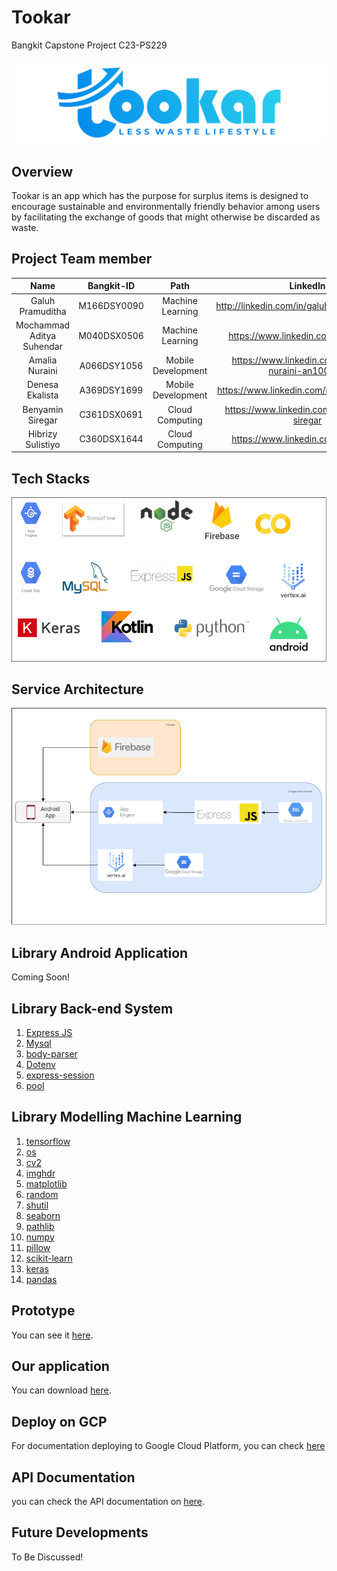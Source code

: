 # Tookar

Bangkit Capstone Project C23-PS229

![logo app](https://github.com/hibrizys/imageDocsTookar/blob/main/Logo.png)

## Overview

Tookar is an app which has the purpose for surplus items is designed to encourage sustainable and environmentally friendly behavior among users by facilitating the exchange of goods that might otherwise be discarded as waste.

## Project Team member

|                     Name                     |  Bangkit-ID   |         Path        |                      LinkedIn                       | 
| :------------------------------------------: | :-----------: | :-----------------: | :-------------------------------------------------: |
|               Galuh Pramuditha               |  M166DSY0090  |  Machine Learning   |     http://linkedin.com/in/galuhajengpramuditha     |
|          Mochammad Aditya Suhendar           |  M040DSX0506  |  Machine Learning   |        https://www.linkedin.com/in/darhensu         |
|                Amalia Nuraini                |  A066DSY1056  |  Mobile Development | https://www.linkedin.com/in/amalia-nuraini-an100602 |
|               Denesa Ekalista                |  A369DSY1699  |  Mobile Development |      https://www.linkedin.com/in/denesaekalista     |
|                Benyamin Siregar              |  C361DSX0691  |  Cloud Computing    |     https://www.linkedin.com/in/benyamin-siregar    |
|               Hibrizy Sulistiyo              |  C360DSX1644  |  Cloud Computing    |         https://www.linkedin.com/in/hibrizys        |

## Tech Stacks

![Tech Stacks](https://github.com/hibrizys/imageDocsTookar/blob/main/Tech%20Stacks.png)

## Service Architecture

![Architecture](https://github.com/hibrizys/imageDocsTookar/blob/main/Service%20Architecture.png)

## Library Android Application

Coming Soon!

## Library Back-end System

1. [Express JS](https://expressjs.com)
2. [Mysql](https://www.npmjs.com/package/mysql)
3. [body-parser](https://www.npmjs.com/package/body-parser)
4. [Dotenv](https://www.npmjs.com/package/dotenv)
5. [express-session](https://www.npmjs.com/package/express-session)
6. [pool](https://www.npmjs.com/package/pool-mysql)

## Library Modelling Machine Learning

1.  [tensorflow](https://www.tensorflow.org/?hl=id)
2.  [os](https://docs.python.org/3/library/os.html)
3.  [cv2](https://pypi.org/project/opencv-python/)
4.  [imghdr](https://docs.python.org/3/library/imghdr.html)
5.  [matplotlib](https://matplotlib.org/)
6.  [random](https://docs.python.org/3/library/random.html)
7.  [shutil](https://docs.python.org/3/library/shutil.html)
8.  [seaborn](https://seaborn.pydata.org/)
9.  [pathlib](https://docs.python.org/3/library/pathlib.html)
10. [numpy](https://numpy.org/)
11. [pillow](https://pillow.readthedocs.io/en/stable/)
12. [scikit-learn](https://scikit-learn.org/stable/)
13. [keras](https://keras.io/)
14. [pandas](https://pandas.pydata.org/)

## Prototype

You can see it [here](https://www.figma.com/file/RM0HvxA47qMn6Dgo5P03Hz/Capstone-Project?type=design&node-id=169-94).

## Our application

You can download [here](https://drive.google.com/file/d/1Z0m3WmLy1cN4JmYtg23KPnYMzUUEWtUO/view?usp=sharing).

## Deploy on GCP

For documentation deploying to Google Cloud Platform, you can check [here](https://github.com/hibrizys/Tookar/blob/main/Cloud%20Computing/GCP%20Deploy.md)

## API Documentation

you can check the API documentation on [here](https://documenter.getpostman.com/view/26548004/2s93sf1AuB).

## Future Developments

To Be Discussed!
